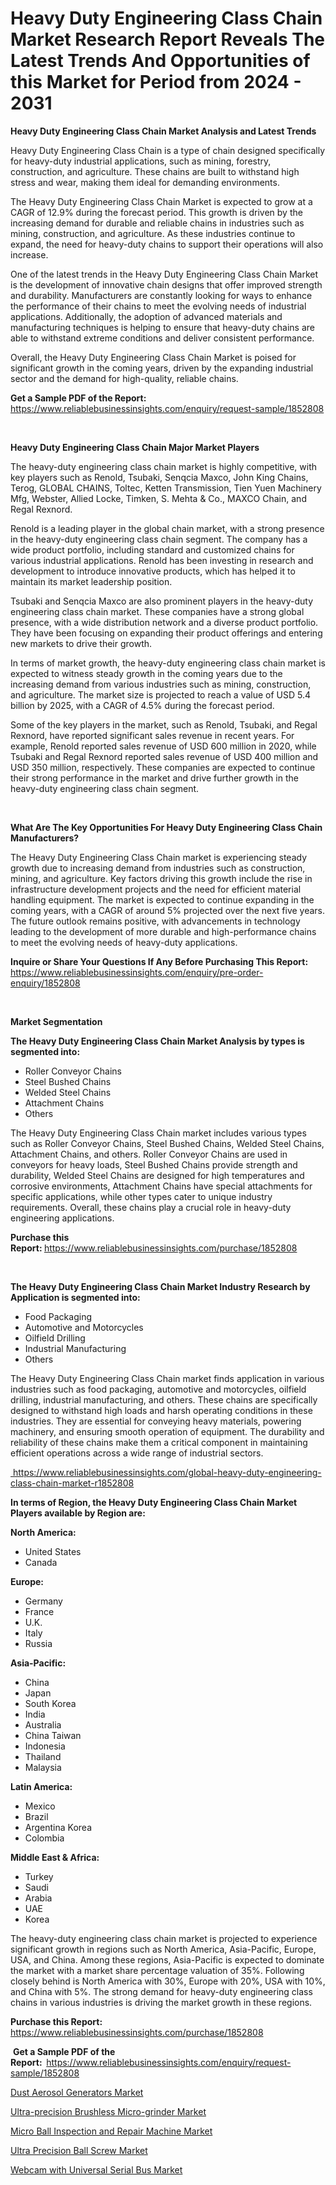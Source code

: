 <p><h1>Heavy Duty Engineering Class Chain Market Research Report Reveals The Latest Trends And Opportunities of this Market for Period from 2024 - 2031</h1></p><p><strong>Heavy Duty Engineering Class Chain Market Analysis and Latest Trends</strong></p>
<p><p>Heavy Duty Engineering Class Chain is a type of chain designed specifically for heavy-duty industrial applications, such as mining, forestry, construction, and agriculture. These chains are built to withstand high stress and wear, making them ideal for demanding environments.</p><p>The Heavy Duty Engineering Class Chain Market is expected to grow at a CAGR of 12.9% during the forecast period. This growth is driven by the increasing demand for durable and reliable chains in industries such as mining, construction, and agriculture. As these industries continue to expand, the need for heavy-duty chains to support their operations will also increase.</p><p>One of the latest trends in the Heavy Duty Engineering Class Chain Market is the development of innovative chain designs that offer improved strength and durability. Manufacturers are constantly looking for ways to enhance the performance of their chains to meet the evolving needs of industrial applications. Additionally, the adoption of advanced materials and manufacturing techniques is helping to ensure that heavy-duty chains are able to withstand extreme conditions and deliver consistent performance.</p><p>Overall, the Heavy Duty Engineering Class Chain Market is poised for significant growth in the coming years, driven by the expanding industrial sector and the demand for high-quality, reliable chains.</p></p>
<p><strong>Get a Sample PDF of the Report:&nbsp;</strong> <a href="https://www.reliablebusinessinsights.com/enquiry/request-sample/1852808">https://www.reliablebusinessinsights.com/enquiry/request-sample/1852808</a></p>
<p>&nbsp;</p>
<p><strong>Heavy Duty Engineering Class Chain Major Market Players</strong></p>
<p><p>The heavy-duty engineering class chain market is highly competitive, with key players such as Renold, Tsubaki, Senqcia Maxco, John King Chains, Terog, GLOBAL CHAINS, Toltec, Ketten Transmission, Tien Yuen Machinery Mfg, Webster, Allied Locke, Timken, S. Mehta & Co., MAXCO Chain, and Regal Rexnord. </p><p>Renold is a leading player in the global chain market, with a strong presence in the heavy-duty engineering class chain segment. The company has a wide product portfolio, including standard and customized chains for various industrial applications. Renold has been investing in research and development to introduce innovative products, which has helped it to maintain its market leadership position.</p><p>Tsubaki and Senqcia Maxco are also prominent players in the heavy-duty engineering class chain market. These companies have a strong global presence, with a wide distribution network and a diverse product portfolio. They have been focusing on expanding their product offerings and entering new markets to drive their growth.</p><p>In terms of market growth, the heavy-duty engineering class chain market is expected to witness steady growth in the coming years due to the increasing demand from various industries such as mining, construction, and agriculture. The market size is projected to reach a value of USD 5.4 billion by 2025, with a CAGR of 4.5% during the forecast period.</p><p>Some of the key players in the market, such as Renold, Tsubaki, and Regal Rexnord, have reported significant sales revenue in recent years. For example, Renold reported sales revenue of USD 600 million in 2020, while Tsubaki and Regal Rexnord reported sales revenue of USD 400 million and USD 350 million, respectively. These companies are expected to continue their strong performance in the market and drive further growth in the heavy-duty engineering class chain segment.</p></p>
<p>&nbsp;</p>
<p><strong>What Are The Key Opportunities For Heavy Duty Engineering Class Chain Manufacturers?</strong></p>
<p><p>The Heavy Duty Engineering Class Chain market is experiencing steady growth due to increasing demand from industries such as construction, mining, and agriculture. Key factors driving this growth include the rise in infrastructure development projects and the need for efficient material handling equipment. The market is expected to continue expanding in the coming years, with a CAGR of around 5% projected over the next five years. The future outlook remains positive, with advancements in technology leading to the development of more durable and high-performance chains to meet the evolving needs of heavy-duty applications.</p></p>
<p><strong>Inquire or Share Your Questions If Any Before Purchasing This Report:</strong> <a href="https://www.reliablebusinessinsights.com/enquiry/pre-order-enquiry/1852808">https://www.reliablebusinessinsights.com/enquiry/pre-order-enquiry/1852808</a></p>
<p>&nbsp;</p>
<p><strong>Market Segmentation</strong></p>
<p><strong>The Heavy Duty Engineering Class Chain Market Analysis by types is segmented into:</strong></p>
<p><ul><li>Roller Conveyor Chains</li><li>Steel Bushed Chains</li><li>Welded Steel Chains</li><li>Attachment Chains</li><li>Others</li></ul></p>
<p><p>The Heavy Duty Engineering Class Chain market includes various types such as Roller Conveyor Chains, Steel Bushed Chains, Welded Steel Chains, Attachment Chains, and others. Roller Conveyor Chains are used in conveyors for heavy loads, Steel Bushed Chains provide strength and durability, Welded Steel Chains are designed for high temperatures and corrosive environments, Attachment Chains have special attachments for specific applications, while other types cater to unique industry requirements. Overall, these chains play a crucial role in heavy-duty engineering applications.</p></p>
<p><strong>Purchase this Report:&nbsp;</strong><a href="https://www.reliablebusinessinsights.com/purchase/1852808">https://www.reliablebusinessinsights.com/purchase/1852808</a></p>
<p>&nbsp;</p>
<p><strong>The Heavy Duty Engineering Class Chain Market Industry Research by Application is segmented into:</strong></p>
<p><ul><li>Food Packaging</li><li>Automotive and Motorcycles</li><li>Oilfield Drilling</li><li>Industrial Manufacturing</li><li>Others</li></ul></p>
<p><p>The Heavy Duty Engineering Class Chain market finds application in various industries such as food packaging, automotive and motorcycles, oilfield drilling, industrial manufacturing, and others. These chains are specifically designed to withstand high loads and harsh operating conditions in these industries. They are essential for conveying heavy materials, powering machinery, and ensuring smooth operation of equipment. The durability and reliability of these chains make them a critical component in maintaining efficient operations across a wide range of industrial sectors.</p></p>
<p><a href="https://www.reliablebusinessinsights.com/global-heavy-duty-engineering-class-chain-market-r1852808">&nbsp;https://www.reliablebusinessinsights.com/global-heavy-duty-engineering-class-chain-market-r1852808</a></p>
<p><strong>In terms of Region, the Heavy Duty Engineering Class Chain Market Players available by Region are:</strong></p>
<p>
    <p> <strong> North America: </strong>
        <ul>
            <li>United States</li>
            <li>Canada</li>
        </ul>
        </p> 
    <p> <strong> Europe: </strong>
        <ul>
            <li>Germany</li>
            <li>France</li>
            <li>U.K.</li>
            <li>Italy</li>
            <li>Russia</li>
        </ul>
        </p> 
    <p> <strong> Asia-Pacific: </strong>
        <ul>
            <li>China</li>
            <li>Japan</li>
            <li>South Korea</li>
            <li>India</li>
            <li>Australia</li>
            <li>China Taiwan</li>
            <li>Indonesia</li>
            <li>Thailand</li>
            <li>Malaysia</li>
        </ul>
        </p> 
    <p> <strong> Latin America: </strong>
        <ul>
            <li>Mexico</li>
            <li>Brazil</li>
            <li>Argentina Korea</li>
            <li>Colombia</li>
        </ul>
        </p> 
    <p> <strong> Middle East & Africa: </strong>
        <ul>
            <li>Turkey</li>
            <li>Saudi</li>
            <li>Arabia</li>
            <li>UAE</li>
            <li>Korea</li>
        </ul>
    </p>
    </p>
<p><p>The heavy-duty engineering class chain market is projected to experience significant growth in regions such as North America, Asia-Pacific, Europe, USA, and China. Among these regions, Asia-Pacific is expected to dominate the market with a market share percentage valuation of 35%. Following closely behind is North America with 30%, Europe with 20%, USA with 10%, and China with 5%. The strong demand for heavy-duty engineering class chains in various industries is driving the market growth in these regions.</p></p>
<p><strong>Purchase this Report: </strong><a href="https://www.reliablebusinessinsights.com/purchase/1852808">https://www.reliablebusinessinsights.com/purchase/1852808</a></p>
<p>&nbsp;<strong>Get a Sample PDF of the Report:&nbsp;&nbsp;</strong><a href="https://www.reliablebusinessinsights.com/enquiry/request-sample/1852808">https://www.reliablebusinessinsights.com/enquiry/request-sample/1852808</a></p>
<p><strong></strong></p>
<p><p><a href="https://github.com/Graham1Dianne/Market-Research-Report-List-1/blob/main/dust-aerosol-generators-market.md">Dust Aerosol Generators Market</a></p><p><a href="https://github.com/sarohimweaach77/Market-Research-Report-List-1/blob/main/ultra-precision-brushless-micro-grinder-market.md">Ultra-precision Brushless Micro-grinder Market</a></p><p><a href="https://github.com/nigngrjl95/Market-Research-Report-List-1/blob/main/micro-ball-inspection-and-repair-machine-market.md">Micro Ball Inspection and Repair Machine Market</a></p><p><a href="https://github.com/ajiariaa/Market-Research-Report-List-1/blob/main/ultra-precision-ball-screw-market.md">Ultra Precision Ball Screw Market</a></p><p><a href="https://github.com/KavonHansen645/Market-Research-Report-List-1/blob/main/webcam-with-universal-serial-bus-market.md">Webcam with Universal Serial Bus Market</a></p></p>